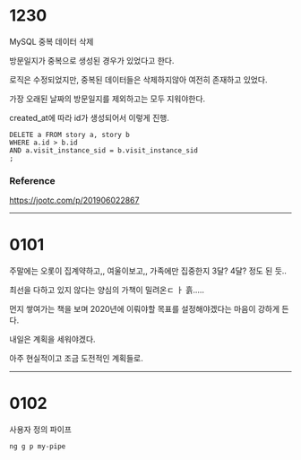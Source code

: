 # 1230

MySQL 중복 데이터 삭제

방문일지가 중복으로 생성된 경우가 있었다고 한다.

로직은 수정되었지만, 중복된 데이터들은 삭제하지않아 여전히 존재하고 있었다.

가장 오래된 날짜의 방문일지를 제외하고는 모두 지워야한다.

created_at에 따라 id가 생성되어서 이렇게 진행.

```mysql
DELETE a FROM story a, story b
WHERE a.id > b.id
AND a.visit_instance_sid = b.visit_instance_sid
;
```



### Reference

https://jootc.com/p/201906022867



---

# 0101

주말에는 오롯이 집계약하고,, 여울이보고,, 가족에만 집중한지 3달? 4달? 정도 된 듯..

최선을 다하고 있지 않다는 양심의 가책이 밀려온ㄷ ㅏ 흙.....

먼지 쌓여가는 책을 보며 2020년에 이뤄야할 목표를 설정해야겠다는 마음이 강하게 든다.

내일은 계획을 세워야겠다.

아주 현실적이고 조금 도전적인 계획들로.



---

# 0102

사용자 정의 파이프

```
ng g p my-pipe
```

